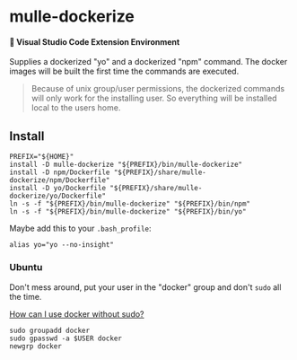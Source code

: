 # mulle-dockerize

#### 🔌 Visual Studio Code Extension Environment


Supplies a dockerized "yo" and a dockerized "npm" command. The docker images
will be built the first time the commands are executed.

> Because of unix group/user permissions, the dockerized commands will only
> work for the installing user. So everything will be installed local to the
> users home.

## Install

```
PREFIX="${HOME}"
install -D mulle-dockerize "${PREFIX}/bin/mulle-dockerize"
install -D npm/Dockerfile "${PREFIX}/share/mulle-dockerize/npm/Dockerfile"
install -D yo/Dockerfile "${PREFIX}/share/mulle-dockerize/yo/Dockerfile"
ln -s -f "${PREFIX}/bin/mulle-dockerize" "${PREFIX}/bin/npm"
ln -s -f "${PREFIX}/bin/mulle-dockerize" "${PREFIX}/bin/yo"
```

Maybe add this to your `.bash_profile`:

```
alias yo="yo --no-insight"
```

### Ubuntu

Don't mess around, put your user in the "docker" group and don't `sudo`
all the time.

[How can I use docker without sudo?](https://askubuntu.com/questions/477551/how-can-i-use-docker-without-sudo)

```
sudo groupadd docker
sudo gpasswd -a $USER docker
newgrp docker
```
